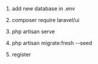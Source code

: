 1. add new database in .env

2. composer require laravel/ui

3. php artisan serve

3. php artisan migrate:fresh --seed

4. register 
